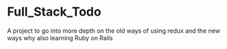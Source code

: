 # Full_Stack_Todo
A project to go into more depth on the old ways of using redux and the new ways why also learning Ruby on Rails
